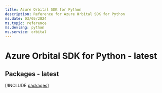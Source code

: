 ```yaml
---
title: Azure Orbital SDK for Python
description: Reference for Azure Orbital SDK for Python
ms.date: 03/05/2024
ms.topic: reference
ms.devlang: python
ms.service: orbital
---
```

# Azure Orbital SDK for Python - latest
## Packages - latest
[!INCLUDE [packages](orbital-index.md)]